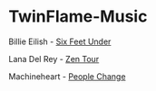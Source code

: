 # TwinFlame-Music
Billie Eilish - [Six Feet Under](https://open.spotify.com/track/2VlLbhGLVJgdOW7kKdWWFc?si=30994151e4734f1f)

Lana Del Rey - [Zen Tour](https://www.youtube.com/watch?v=OUQcflwy55U)

Machineheart - [People Change](https://open.spotify.com/track/64to1hYJAxYJuoTGbUyU5H?si=876e99608a6443b4)
